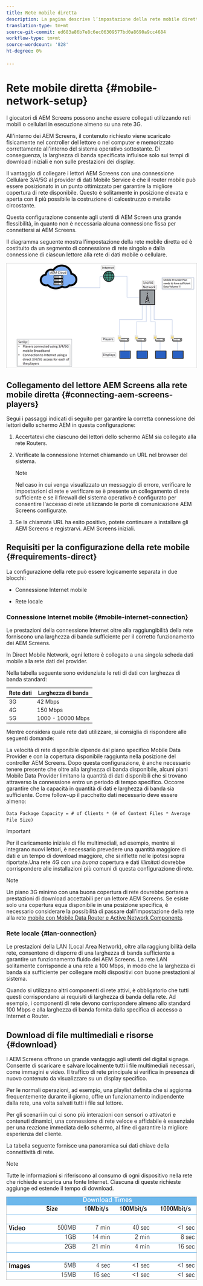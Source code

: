 ```yaml
---
title: Rete mobile diretta
description: La pagina descrive l’impostazione della rete mobile diretta
translation-type: tm+mt
source-git-commit: ed683a86b7e8c6ec06309577bd0a8690a9cc4684
workflow-type: tm+mt
source-wordcount: '828'
ht-degree: 0%

---
```



# Rete mobile diretta {#mobile-network-setup}

I giocatori di AEM Screens possono anche essere collegati utilizzando reti mobili o cellulari in esecuzione almeno su una rete 3G.

All&#39;interno dei AEM Screens, il contenuto richiesto viene scaricato fisicamente nel controller del lettore o nel computer e memorizzato correttamente all&#39;interno del sistema operativo sottostante. Di conseguenza, la larghezza di banda specificata influisce solo sui tempi di download iniziali e non sulle prestazioni dei display.

Il vantaggio di collegare i lettori AEM Screens con una connessione Cellulare 3/4/5G al provider di dati Mobile Service è che il router mobile può essere posizionato in un punto ottimizzato per garantire la migliore copertura di rete disponibile. Questo è solitamente in posizione elevata e aperta con il più possibile la costruzione di calcestruzzo o metallo circostante.

Questa configurazione consente agli utenti di AEM Screen una grande flessibilità, in quanto non è necessaria alcuna connessione fissa per connettersi ai AEM Screens.

Il diagramma seguente mostra l&#39;impostazione della rete mobile diretta ed è costituito da un segmento di connessione di rete singolo e dalla connessione di ciascun lettore alla rete di dati mobile o cellulare.

![](/help/using/assets/direct-mobile-1.png)

## Collegamento del lettore AEM Screens alla rete mobile diretta {#connecting-aem-screens-players}

Segui i passaggi indicati di seguito per garantire la corretta connessione dei lettori dello schermo AEM in questa configurazione:

1. Accertatevi che ciascuno dei lettori dello schermo AEM sia collegato alla rete Routers.

1. Verificate la connessione Internet chiamando un URL nel browser del sistema.

   >[!NOTE]
   >Nel caso in cui venga visualizzato un messaggio di errore, verificare le impostazioni di rete e verificare se è presente un collegamento di rete sufficiente e se il firewall del sistema operativo è configurato per consentire l&#39;accesso di rete utilizzando le porte di comunicazione AEM Screens configurate.

1. Se la chiamata URL ha esito positivo, potete continuare a installare gli AEM Screens e registrarvi. AEM Screens iniziali.

## Requisiti per la configurazione della rete mobile {#requirements-direct}

La configurazione della rete può essere logicamente separata in due blocchi:

* Connessione Internet mobile

* Rete locale

### Connessione Internet mobile {#mobile-internet-connection}

Le prestazioni della connessione Internet oltre alla raggiungibilità della rete forniscono una larghezza di banda sufficiente per il corretto funzionamento dei AEM Screens.

In Direct Mobile Network, ogni lettore è collegato a una singola scheda dati mobile alla rete dati del provider.

Nella tabella seguente sono evidenziate le reti di dati con larghezza di banda standard:

| Rete dati | Larghezza di banda |
|--- |--- |
| 3G | 42 Mbps |
| 4G | 150 Mbps |
| 5G | 1000 - 10000 Mbps |

Mentre considera quale rete dati utilizzare, si consiglia di rispondere alle seguenti domande:

La velocità di rete disponibile dipende dal piano specifico Mobile Data Provider e con la copertura disponibile raggiunta nella posizione del controller AEM Screens.
Dopo questa configurazione, è anche necessario tenere presente che oltre alla larghezza di banda disponibile, alcuni piani Mobile Data Provider limitano la quantità di dati disponibili che si trovano attraverso la connessione entro un periodo di tempo specifico. Occorre garantire che la capacità in quantità di dati e larghezza di banda sia sufficiente.
Come follow-up il pacchetto dati necessario deve essere almeno:

`Data Package Capacity = # of Clients * (# of Content Files * Average File Size)`


>[!IMPORTANT]
>Per il caricamento iniziale di file multimediali, ad esempio, mentre si integrano nuovi lettori, è necessario prevedere una quantità maggiore di dati e un tempo di download maggiore, che si riflette nelle ipotesi sopra riportate.Una rete 4G con una *buona* copertura e dati *illimitati* dovrebbe corrispondere alle installazioni più comuni di questa configurazione di rete.

>[!NOTE]
>Un piano 3G minimo con una buona copertura di rete dovrebbe portare a prestazioni di download accettabili per un lettore AEM Screens. Se esiste solo una copertura equa disponibile in una posizione specifica, è necessario considerare la possibilità di passare dall&#39;impostazione della rete alla rete [mobile con Mobile Data Router e Active Network Components](/help/using/mobile-network-router.md).


### Rete locale {#lan-connection}

Le prestazioni della LAN (Local Area Network), oltre alla raggiungibilità della rete, consentono di disporre di una larghezza di banda sufficiente a garantire un funzionamento fluido dei AEM Screens. La rete LAN solitamente corrisponde a una rete a 100 Mbps, in modo che la larghezza di banda sia sufficiente per collegare molti dispositivi con buone prestazioni al sistema.

Quando si utilizzano altri componenti di rete attivi, è obbligatorio che tutti questi corrispondano ai requisiti di larghezza di banda della rete. Ad esempio, i componenti di rete devono corrispondere almeno allo standard 100 Mbps e alla larghezza di banda fornita dalla specifica di accesso a Internet o Router.

## Download di file multimediali e risorse {#download}

I AEM Screens offrono un grande vantaggio agli utenti del digital signage. Consente di scaricare e salvare localmente tutti i file multimediali necessari, come immagini e video. Il traffico di rete principale si verifica in presenza di nuovo contenuto da visualizzare su un display specifico.

Per le normali operazioni, ad esempio, una playlist definita che si aggiorna frequentemente durante il giorno, offre un funzionamento indipendente dalla rete, una volta salvati tutti i file sul lettore.

Per gli scenari in cui ci sono più interazioni con sensori o attivatori e contenuti dinamici, una connessione di rete veloce e affidabile è essenziale per una reazione immediata dello schermo, al fine di garantire la migliore esperienza del cliente.

La tabella seguente fornisce una panoramica sui dati chiave della connettività di rete.

>[!NOTE]
>Tutte le informazioni si riferiscono al consumo di ogni dispositivo nella rete che richiede e scarica una fonte Internet. Ciascuna di queste richieste aggiunge ed estende il tempo di download.

![](/help/using/assets/download-times-mobile.png)



